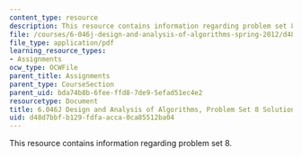 ```yaml
---
content_type: resource
description: This resource contains information regarding problem set 8.
file: /courses/6-046j-design-and-analysis-of-algorithms-spring-2012/d48d7bbfb129fdfaacca0ca85512ba04_MIT6_046JS12_ps8_sol.pdf
file_type: application/pdf
learning_resource_types:
- Assignments
ocw_type: OCWFile
parent_title: Assignments
parent_type: CourseSection
parent_uid: bda74b8b-6fee-ffd8-7de9-5efad51ec4e2
resourcetype: Document
title: 6.046J Design and Analysis of Algorithms, Problem Set 8 Solutions
uid: d48d7bbf-b129-fdfa-acca-0ca85512ba04
---
```

This resource contains information regarding problem set 8.

